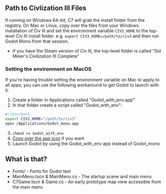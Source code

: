 ## Path to Civlization III Files

If running on Windows 64-bit, C7 will grab the install folder from the registry. On Mac or Linux, copy over the files from your Windows installation of Civ III and set the environment variable `CIV3_HOME` to the top-level Civ III install folder. e.g. `export CIV3_HOME=/path/to/civ3` and then run Godot Mono from that session.

- If you have the Steam version of Civ III, the top-level folder is called "Sid Meier's Civilization III Complete"

### Setting the environment on MacOS

If you're having trouble setting the environment variable on Mac to apply to all apps, you can use the following workaround to get Godot to launch with it:

1. Create a folder in Applications called "Godot_with_env.app"
2. In that folder create a script called "Godot_with_env":
```bash
#!/bin/bash
export CIV3_HOME="/path/to/civ3"
open /Applications/Godot_mono.app
```
3. `chmod +x Godot_with_env`
4. [Copy over the app icon](https://9to5mac.com/2021/11/08/change-mac-icons/) if you want
5. Launch Godot by using the Godot_with_env app instead of Godot_mono

## What is that?

- Fonts/ - Fonts for Godot text
- MainMenu.tscn & MainMenu.cs - The startup scene and main menu
- C7Game.tscn & Game.cs - An early prototype map view accessible from the main menu
